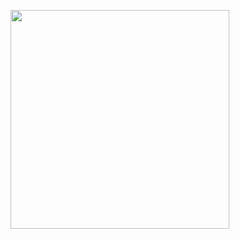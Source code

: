 <p>
  <img src="https://api.vaunt.dev/v1/github/entities/iamAyushChamoli/achievements?format=svg&limit=3" width="350" />
</p>
